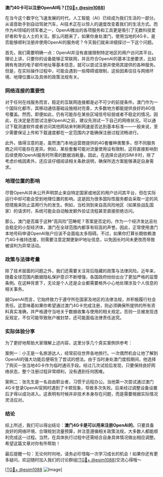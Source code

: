 **澳门4G卡可以注册OpenAI吗？[[TG💪+ @esim1088](https://t.me/s/esim1088)]**

在当今这个数字化飞速发展的时代，人工智能（AI）已经成为我们生活的一部分。从语音助手到自动驾驶汽车，AI技术正在以惊人的速度改变着我们的生活方式。而作为AI领域的领军者之一，OpenAI推出的各项服务和工具更是吸引了无数科技爱好者和专业人士的关注。那么问题来了，如果你身处澳门，使用当地的4G卡，是否能够顺利注册并使用OpenAI的服务呢？今天我们就来详细探讨一下这个问题。

首先，我们需要明确一点：OpenAI并没有直接限制特定地区的用户访问其平台。理论上讲，只要你的设备能够正常联网，并且符合OpenAI的基本注册要求，比如拥有有效的电子邮件地址等基本信息，就可以尝试注册并使用其提供的各种服务。但是，在实际操作过程中，可能会遇到一些障碍或限制，这些因素往往与网络环境、地理位置以及具体的政策法规有关。

### 网络连接的重要性

对于任何在线服务而言，稳定的互联网连接都是必不可少的前提条件。澳门作为一个国际化都市，其移动通信基础设施相对完善，大多数地方都能提供良好的4G信号覆盖。然而，即便如此，仍有可能存在某些区域信号较弱或者不稳定的情况。因此，在决定是否尝试注册OpenAI之前，建议先测试一下自己的网络状况。可以通过下载测速软件或者访问其他网站来判断网速是否达到基本标准——一般来说，至少需要保证上传和下载速度都在一定范围内才能确保注册过程流畅进行。

此外，值得注意的是，虽然澳门本地运营商提供的4G套餐种类繁多，但不同服务商之间可能存在差异。例如，某些套餐可能对流量使用设有限制，这将直接影响到后续使用OpenAI服务时所需的数据消耗量。因此，在选择合适的SIM卡时，除了考虑价格因素外，还应该仔细阅读相关条款说明，确保所选方案能够满足自身需求。

### 地理位置的影响

尽管OpenAI并未公开声明禁止来自特定国家或地区的用户访问其平台，但在实际运行中却可能会受到地理位置的影响。这是因为很多国际性服务都会采取一定的风控措施来防止滥用行为的发生。例如，当检测到来自高风险地区（如某些战乱国家）的请求时，系统可能会自动触发额外验证流程甚至直接拒绝访问。

那么，澳门是否属于这种“高风险”范畴呢？答案是否定的。作为一个经济发达且社会稳定的小型经济体，澳门在全球范围内都享有较高的声誉。因此，正常使用澳门本地号码申请OpenAI账户应该不会面临太多阻碍。不过，如果你打算长期依赖澳门4G卡维持连接，则需要注意定期更新IP地址信息，以免因长时间未更改而导致被误判为异常活动。

### 政策与法律考量

除了技术层面的问题之外，我们还需要关注背后隐藏的政策与法律风险。近年来，随着全球范围内数据隐私保护意识不断增强，各国政府纷纷出台了更加严格的监管条例。在这种背景下，无论是个人还是企业都需要格外小心地处理涉及个人信息的相关事务。

就OpenAI而言，它始终致力于遵守所在国家及地区的法律法规，并积极履行社会责任。这意味着如果你希望通过澳门4G卡完成注册，则必须确保所提供的所有资料真实准确，并严格遵守当地关于数据收集与使用的相关规定。否则一旦被发现违反规定，不仅可能导致账户被封禁，还可能面临法律责任追究。

### 实际体验分享

为了更好地帮助大家理解上述内容，这里分享几个真实案例供参考：

案例一：小王是一名旅游达人，经常前往世界各地旅行。一次偶然机会让他了解到OpenAI的强大功能后便萌生了尝试的想法。由于当时身处澳门度假期间，他选择了购买一张当地4G卡作为临时通讯手段。经过几次试验后发现，只要保持良好网络状态，整个注册过程非常顺利，没有遇到任何困难。

案例二：张先生是一名自由职业者，习惯于远程办公。当他第一次尝试通过澳门4G卡登录OpenAI官网时遇到了卡顿现象，导致多次失败。后来经过调整设备设置后才得以成功进入。这表明有时候并非技术本身存在问题，而是需要根据实际情况灵活应对。

### 结论

综上所述，我们可以得出结论：**澳门4G卡是可以用来注册OpenAI的**。只要具备良好的网络环境、合理规划流量预算，并注意遵循相关政策法规，大多数人都能顺利完成这一过程。当然，在具体执行过程中还需结合自身具体情况做出相应调整。希望这篇文章对你有所帮助！

最后提醒一句：无论何时何地，请务必珍惜每一次学习成长的机会！如果你还有更多疑问，欢迎随时加入我们的讨论群组[[TG💪+ @esim1088](https://t.me/s/esim1088)]交流心得哦～

[[TG💪+ @esim1088](https://t.me/s/esim1088) ![Image](https://i.postimg.cc/4NQfJmqS/Snipaste-2025-05-13-00-14-12.png)]